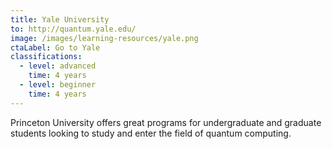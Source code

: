```yaml
---
title: Yale University
to: http://quantum.yale.edu/
image: /images/learning-resources/yale.png
ctaLabel: Go to Yale
classifications:
  - level: advanced
    time: 4 years
  - level: beginner
    time: 4 years
---
```

Princeton University offers great programs for undergraduate and graduate students looking to study and enter the field of quantum computing. 
